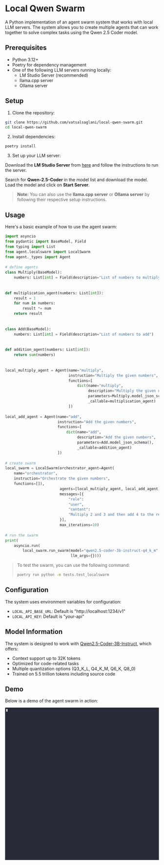 # Local Qwen Swarm

A Python implementation of an agent swarm system that works with local LLM servers. The system allows you to create multiple agents that can work together to solve complex tasks using the Qwen 2.5 Coder model.


## Prerequisites

- Python 3.12+
- Poetry for dependency management
- One of the following LLM servers running locally:
  - LM Studio Server (recommended)
  - llama.cpp server
  - Ollama server

## Setup


1. Clone the repository:

```bash
git clone https://github.com/vatsalsaglani/local-qwen-swarm.git
cd local-qwen-swarm
```

2. Install dependencies:

```bash
poetry install
```

3. Set up your LLM server:

Download the **LM Studio Server** from [here](https://lmstudio.ai/) and follow the instructions to run the server.

Search for **Qwen-2.5-Coder** in the model list and download the model. Load the model and click on **Start Server**.

> **Note:** You can also use the **llama.cpp server** or **Ollama server** by following their respective setup instructions.

## Usage

Here's a basic example of how to use the agent swarm:

```python
import asyncio
from pydantic import BaseModel, Field
from typing import List
from agent.localswarm import LocalSwarm
from agent._types import Agent

# define agents
class Multiply(BaseModel):
    numbers: List[int] = Field(description="List of numbers to multiply")


def multiplication_agent(numbers: List[int]):
    result = 1
    for num in numbers:
        result *= num
    return result


class Add(BaseModel):
    numbers: List[int] = Field(description="List of numbers to add")


def addition_agent(numbers: List[int]):
    return sum(numbers)


local_multiply_agent = Agent(name="multiply",
                             instruction="Multiply the given numbers",
                             functions=[
                                 dict(name="multiply",
                                      description="Multiply the given numbers",
                                      parameters=Multiply.model_json_schema(),
                                      _callable=multiplication_agent)
                             ])

local_add_agent = Agent(name="add",
                        instruction="Add the given numbers",
                        functions=[
                            dict(name="add",
                                 description="Add the given numbers",
                                 parameters=Add.model_json_schema(),
                                 _callable=addition_agent)
                        ])

# create swarm
local_swarm = LocalSwarm(orchestrator_agent=Agent(
    name="orchestrator",
    instruction="Orchestrate the given numbers",
    functions=[]),
                         agents=[local_multiply_agent, local_add_agent],
                         messages=[{
                             "role":
                             "user",
                             "content":
                             "Multiply 2 and 3 and then add 4 to the result"
                         }],
                         max_iterations=10)

# run the swarm
print(
    asyncio.run(
        local_swarm.run_swarm(model="qwen2.5-coder-3b-instruct-q4_k_m",
                              llm_args={})))
```

> To test the swarm, you can use the following command:
> ```bash
> poetry run python -m tests.test_localswarm
> ```

## Configuration

The system uses environment variables for configuration:
- `LOCAL_API_BASE_URL`: Default is "http://localhost:1234/v1"
- `LOCAL_API_KEY`: Default is "your-api"

## Model Information

The system is designed to work with [Qwen2.5-Coder-3B-Instruct](https://huggingface.co/lmstudio-community/Qwen2.5-Coder-3B-Instruct-GGUF), which offers:
- Context support up to 32K tokens
- Optimized for code-related tasks
- Multiple quantization options (Q3_K_L, Q4_K_M, Q6_K, Q8_0)
- Trained on 5.5 trillion tokens including source code

## Demo

Below is a demo of the agent swarm in action:

![Demo](./demo.gif)